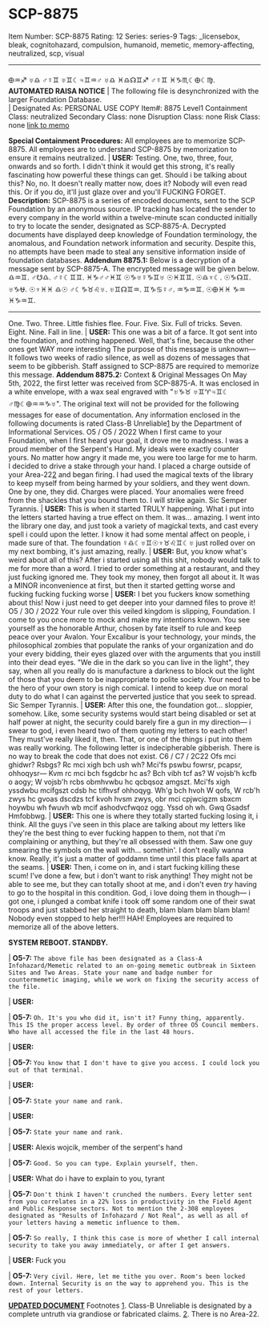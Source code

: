 # SCP-8875
Item Number: SCP-8875
Rating: 12
Series: series-9
Tags: _licensebox, bleak, cognitohazard, compulsion, humanoid, memetic, memory-affecting, neutralized, scp, visual

---

🜨︎♒︎♐︎ ♅♎︎ ♂☿♊︎ ♅♊︎☾♃♊︎♒︎♂ ♅♎︎ ♓︎♎︎☊♊︎♐︎ ♂☿♊︎ ♓︎♑︎♏︎☾🜨︎☾♍︎.
**AUTOMATED RAISA NOTICE**
| The following file is desynchronized with the larger Foundation Database.  
| Designated As: PERSONAL USE COPY
Item#: 8875
Level1
Containment Class:
neutralized
Secondary Class:
none
Disruption Class:
none
Risk Class:
none
[link to memo](/classification-committee-memo)  

**Special Containment Procedures:** All employees are to memorize SCP-8875. All employees are to understand SCP-8875 by memorization to ensure it remains neutralized.
| **USER:** Testing. One, two, three, four, onwards and so forth. I didn't think it would get this strong, it's really fascinating how powerful these things can get. Should i be talking about this? No, no. It doesn't really matter now, does it? Nobody will even read this. Or if you do, it'll just glaze over and you'll FUCKING FORGET.
**Description:** SCP-8875 is a series of encoded documents, sent to the SCP Foundation by an anonymous source. IP tracking has located the sender to every company in the world within a twelve-minute scan conducted initially to try to locate the sender, designated as SCP-8875-A.
Decrypted documents have displayed deep knowledge of Foundation terminology, the anomalous, and Foundation network information and security. Despite this, no attempts have been made to steal any sensitive information inside of foundation databases.
**Addendum 8875.1:** Below is a decryption of a message sent by SCP-8875-A. The encrypted message will be given below.
♎︎♒︎♊︎. ♂☋♎︎. ♂☿☾♊︎♊︎.
♓︎♑︎♂♂♓︎♊︎ ☉♑︎♅☿♑︎♊︎♅ ☉♓︎♊︎♊︎.
☉♎︎♆☾. ☉♑︎☊♊︎. ♅♑︎⛎︎.
☉♆♓︎♓︎ ♎︎☉ ♂☾♑︎♉︎♌︎♅.
♅♊︎☊♊︎♒︎. ♊︎♑︎♋︎☿♂. ♒︎♑︎♒︎♊︎.
☉🜨︎♓︎♓︎ ♑︎♒︎ ♓︎♑︎♒︎♊︎.
* * *
One. Two. Three.
Little fishies flee.
Four. Five. Six.
Full of tricks.
Seven. Eight. Nine.
Fall in line.
| **USER:** This one was a bit of a farce. It got sent into the foundation, and nothing happened. Well, that's fine, because the other ones get WAY more interesting
The purpose of this message is unknown— It follows two weeks of radio silence, as well as dozens of messages that seem to be gibberish. Staff assigned to SCP-8875 are required to memorize this message.
**Addendum 8875.2:** Context & Original Messages
On May 5th, 2022, the first letter was received from SCP-8875-A. It was enclosed in a white envelope, with a wax seal engraved with "♅♑︎♉︎ ♅♊︎♈︎♃♊︎☾ ♂♍︎☾🜨︎♒︎♒︎♑︎♅". The original text will not be provided for the following messages for ease of documentation. Any information enclosed in the following documents is rated Class-B Unreliable[1](javascript:;) by the Department of Informational Services.
O5 / O5 / 2O22
When I first came to your Foundation, when I first heard your goal, it drove me to madness. I was a proud member of the Serpent's Hand. My ideals were exactly counter yours.
No matter how angry it made me, you were too large for me to harm. I decided to drive a stake through your hand. I placed a charge outside of your Area-22[2](javascript:;) and began firing. I had used the magical texts of the library to keep myself from being harmed by your soldiers, and they went down. One by one, they did.
Charges were placed. Your anomalies were freed from the shackles that you bound them to. I will strike again.
Sic Semper Tyrannis.
| **USER:** This is when it started TRULY happening. What i put into the letters started having a true effect on them. It was… amazing. I went into the library one day, and just took a variety of magickal texts, and cast every spell i could upon the letter. I know it had some mental affect on people, i made sure of that. The foundation ☿♎︎☾♅♊︎☉♆♉︎♌︎♊︎☾♅ just rolled over on my next bombing, it's just amazing, really.
| **USER:** But, you know what's weird about all of this? After i started using all this shit, nobody would talk to me for more than a word. I tried to order something at a restaurant, and they just fucking ignored me. They took my money, then forgot all about it. It was a MINOR inconvenience at first, but then it started getting worse and fucking fucking fucking worse
| **USER:** I bet you fuckers know something about this! Now i just need to get deeper into your damned files to prove it!
O5 / 3O / 2O22
Your rule over this veiled kingdom is slipping, Foundation. I come to you once more to mock and make my intentions known.
You see yourself as the honorable Arthur, chosen by fate itself to rule and keep peace over your Avalon. Your Excalibur is your technology, your minds, the philosophical zombies that populate the ranks of your organization and do your every bidding, their eyes glazed over with the arguments that you instill into their dead eyes.
"We die in the dark so you can live in the light", they say, when all you really do is manufacture a darkness to block out the light of those that you deem to be inappropriate to polite society. Your need to be the hero of your own story is nigh comical.
I intend to keep due on moral duty to do what I can against the perverted justice that you seek to spread.
Sic Semper Tyrannis.
| **USER:** After this one, the foundation got… sloppier, somehow. Like, some security systems would start being disabled or set at half power at night, the security could barely fire a gun in my direction— i swear to god, i even heard two of them quoting my letters to each other! They must've really liked it, then. That, or one of the things i put into them was really working.
The following letter is indecipherable gibberish. There is no way to break the code that does not exist.
C6 / C7 / 2C22
Ofs mci ghidwr? Rsbgs? Rc mci xigh bch ush wh?
Mci'fs pswbu fowrsr, pcapsr, ohhoqysr— Kvm rc mci bch fsgdcbr hc as? Bch vibh tcf as? W vojsb'h kcfb o aogy; W vojsb'h rcbs obmhvwbu hc qcbqsoz amgszt. Mci'fs xigh yssdwbu mcifgszt cdsb hc tifhvsf ohhoqyg.
Wh'g bch hvoh W qofs, W rcb'h zwys hc gvoas dscdzs tcf kvoh hvsm zwys, obr mci cpjwcigzm sbxcm hoywbu wh fwuvh wb mcif ashodvcfwqoz ogg. Yssd oh wh.
Gwq Gsadsf Hmfobbwg.
| **USER:** This one is where they totally started fucking losing it, i think. All the guys i've seen in this place are talking about my letters like they're the best thing to ever fucking happen to them, not that i'm complaining or anything, but they're all obsessed with them. Saw one guy smearing the symbols on the wall with… somethin'. I don't really wanna know. Really, it's just a matter of goddamn time until this place falls apart at the seams.
| **USER:** Then, i come on in, and i start fucking killing these scum! I've done a few, but i don't want to risk anything! They might not be able to see me, but they can totally shoot at me, and i don't even _try_ having to go to the hospital in this condition. God, i love doing them in though— i got one, i plunged a combat knife i took off some random one of their swat troops and just stabbed her straight to death, blam blam blam blam blam! Nobody even stopped to help her!!! HAH!
Employees are required to memorize all of the above letters.
  
  
  
  
  

**SYSTEM REBOOT. STANDBY.**
  
  
  
  

| **O5-7:** `The above file has been designated as a Class-A Infohazard/Memetic related to an on-going memetic outbreak in Sixteen Sites and Two Areas. State your name and badge number for countermemetic imaging, while we work on fixing the security access of the file.`
  
  
| **USER:**  
  

| **O5-7:** `Oh. It's you who did it, isn't it? Funny thing, apparently. This IS the proper access level. By order of three O5 Council members. Who have all accessed the file in the last 48 hours.`
  
  
| **USER:**  
  

| **O5-7:** `You know that I don't have to give you access. I could lock you out of that terminal.`
  
  
| **USER:**  
  

| **O5-7:** `State your name and rank.`
  
  
| **USER:**  
  

| **O5-7:** `State your name and rank.`
  
  
| **USER:** Alexis wojcik, member of the serpent's hand  
  

| **O5-7:** `Good. So you can type. Explain yourself, then.`
  
  
| **USER:** What do i have to explain to you, tyrant  
  

| **O5-7:** `Don't think I haven't crunched the numbers. Every letter sent from you correlates in a 22% loss in productivity in the Field Agent and Public Response sectors. Not to mention the 2-308 employees designated as "Results of Infohazard / Not Real", as well as all of your letters having a memetic influence to them.`
  

| **O5-7:** `So really, I think this case is more of whether I call internal security to take you away immediately, or after I get answers.`
  
  
| **USER:** Fuck you  
  

| **O5-7:** `Very civil. Here, let me tithe you over. Room's been locked down. Internal Security is on the way to apprehend you. This is the rest of your letters.`
  
  
  
  

[**UPDATED DOCUMENT**](http://scp-wiki.wikidot.com/scp-8875/offset/1)
Footnotes
[1](javascript:;). Class-B Unreliable is designated by a complete untruth via grandiose or fabricated claims.
[2](javascript:;). There is no Area-22.
